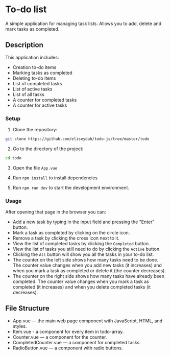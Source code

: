 # To-do list

A simple application for managing task lists. Allows you to add, delete and mark tasks as completed.

## Description 
    
  This application includes: 

- Creation to-do items
- Marking tasks as completed
- Deleting to-do items
- List of completed tasks
- List of active tasks
- List of all tasks
- A counter for completed tasks 
- A counter for active tasks

### Setup 
1. Clone the repository:
```bash 
git clone https://github.com/eliseydah/todo-js/tree/master/todo
```
2. Go to the directory of the project: 
```bash
cd todo
```
3. Open the file `App.vue`  

4.  Run `npm install` to install dependencies

5. Run `npm run dev` to start the development environment.

### Usage
After opening that page in the browser you can: 
- Add a new task by typing in the input field and pressing the "Enter" button.
- Mark a task as completed by clicking on the circle icon.
- Remove a task by clicking the cross icon next to it.
- View the list of completed tasks by clicking the `Completed` button.
- View the list of tasks you still need to do by clicking the `Active` button.
- Clicking the `All` button will show you all the tasks in your to-do list.
- The counter on the left side shows how many tasks need to be done. The counter value changes when you add new tasks (it increases) and when you mark a task as completed or delete it (the counter decreases).
- The counter on the right side shows how many tasks have already been completed. The counter value changes when you mark a task as completed (it increases) and when you delete completed tasks (it decreases).

## File Structure 
- App.vue — the main web page component with JavaScript, HTML, and styles.
- Item.vue - a component for every item in todo-array. 
- Counter.vue — a component for the counter.
- CompletedCounter.vue — a component for completed tasks.
- RadioButton.vue — a component with radio buttons.



